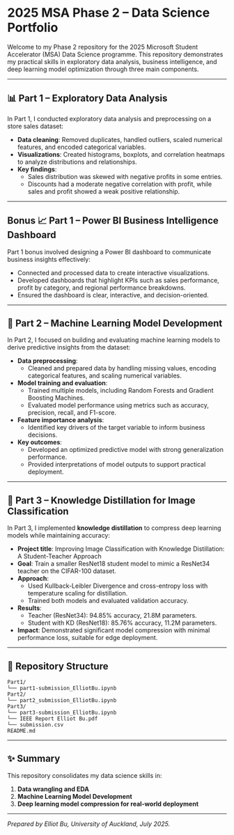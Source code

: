 # 2025 MSA Phase 2 – Data Science Portfolio

Welcome to my Phase 2 repository for the 2025 Microsoft Student Accelerator (MSA) Data Science programme. This repository demonstrates my practical skills in exploratory data analysis, business intelligence, and deep learning model optimization through three main components.

---

## 📊 Part 1 – Exploratory Data Analysis

In Part 1, I conducted exploratory data analysis and preprocessing on a store sales dataset:

- **Data cleaning**: Removed duplicates, handled outliers, scaled numerical features, and encoded categorical variables.
- **Visualizations**: Created histograms, boxplots, and correlation heatmaps to analyze distributions and relationships.
- **Key findings**:
  - Sales distribution was skewed with negative profits in some entries.
  - Discounts had a moderate negative correlation with profit, while sales and profit showed a weak positive relationship.

---

## Bonus 📈 Part 1 – Power BI Business Intelligence Dashboard

Part 1 bonus involved designing a Power BI dashboard to communicate business insights effectively:

- Connected and processed data to create interactive visualizations.
- Developed dashboards that highlight KPIs such as sales performance, profit by category, and regional performance breakdowns.
- Ensured the dashboard is clear, interactive, and decision-oriented.

---

## 🤖 Part 2 – Machine Learning Model Development

In Part 2, I focused on building and evaluating machine learning models to derive predictive insights from the dataset:

- **Data preprocessing**:
  - Cleaned and prepared data by handling missing values, encoding categorical features, and scaling numerical variables.
- **Model training and evaluation**:
  - Trained multiple models, including Random Forests and Gradient Boosting Machines.
  - Evaluated model performance using metrics such as accuracy, precision, recall, and F1-score.
- **Feature importance analysis**:
  - Identified key drivers of the target variable to inform business decisions.
- **Key outcomes**:
  - Developed an optimized predictive model with strong generalization performance.
  - Provided interpretations of model outputs to support practical deployment.

---

## 🤖 Part 3 – Knowledge Distillation for Image Classification

In Part 3, I implemented **knowledge distillation** to compress deep learning models while maintaining accuracy:

- **Project title**: Improving Image Classification with Knowledge Distillation: A Student-Teacher Approach
- **Goal**: Train a smaller ResNet18 student model to mimic a ResNet34 teacher on the CIFAR-100 dataset.
- **Approach**:
  - Used Kullback-Leibler Divergence and cross-entropy loss with temperature scaling for distillation.
  - Trained both models and evaluated validation accuracy.
- **Results**:
  - Teacher (ResNet34): 94.85% accuracy, 21.8M parameters.
  - Student with KD (ResNet18): 85.76% accuracy, 11.2M parameters.
- **Impact**: Demonstrated significant model compression with minimal performance loss, suitable for edge deployment.

---

## 📁 Repository Structure

```
Part1/
└── part1-submission_ElliotBu.ipynb
Part2/
└── part2_submission_ElliotBu.ipynb
Part3/
└── part3-submission_ElliotBu.ipynb
└── IEEE Report Elliot Bu.pdf
└── submission.csv
README.md
```

---

## ✨ Summary

This repository consolidates my data science skills in:

1. **Data wrangling and EDA**
2. **Machine Learning Model Development**
3. **Deep learning model compression for real-world deployment**
   
---

*Prepared by Elliot Bu, University of Auckland, July 2025.*
